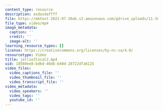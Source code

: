 ```yaml
---
content_type: resource
description: asdasdaffff
file: https://mbtest-2021-07-30ab.s3.amazonaws.com/gdrive_uploads/11-382-water-diplomacy-spring-2021/1oym6ZQzK-J59lrPnHeyTv2eW1lj_tDEC/jellie3local2.mp4
file_type: video/mp4
image_metadata:
  caption: ''
  credit: ''
  image-alt: ''
learning_resource_types: []
license: https://creativecommons.org/licenses/by-nc-sa/4.0/
resourcetype: Video
title: jellie3local2.mp4
uid: 18560ee8-bd6d-46db-b40d-28722dfa6125
video_files:
  video_captions_file: ''
  video_thumbnail_file: ''
  video_transcript_file: ''
video_metadata:
  video_speakers: ''
  video_tags: ''
  youtube_id: ''
---
```

